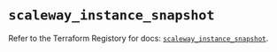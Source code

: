 # `scaleway_instance_snapshot`

Refer to the Terraform Registory for docs: [`scaleway_instance_snapshot`](https://registry.terraform.io/providers/scaleway/scaleway/2.21.0/docs/resources/instance_snapshot).
